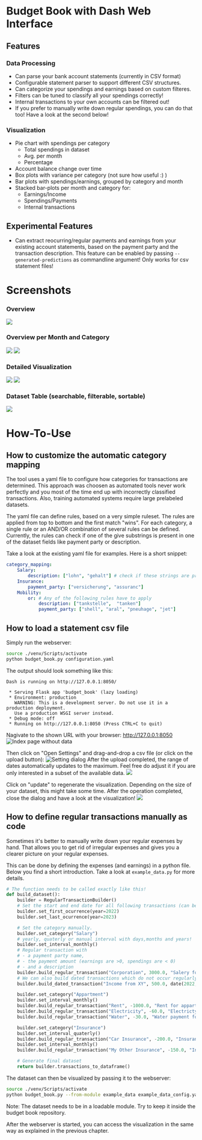 # Budget Book with Dash Web Interface

## Features
### Data Processing
- Can parse your bank account statements (currently in CSV format)
- Configurable statement parser to support different CSV structures.
- Can categorize your spendings and earnings based on custom filteres.
 - Filters can be tuned to classify all your spendings correctly!
 - Internal transactions to your own accounts can be filtered out!
 - If you prefer to manually write down regular spendings, you can do that too! Have a look at the second below!

### Visualization
 - Pie chart with spendings per category
   - Total spendings in dataset
   - Avg. per month
   - Percentage
  - Account balance change over time
  - Box plots with variance per category (not sure how useful :) )
  - Bar plots with spendings/earnings, grouped by category and month
  - Stacked bar-plots per month and category for:
    - Earnings/Income
    - Spendings/Payments
    - Internal transactions

## Experimental Features
- Can extract reocurring/regular payments and earnings from your existing account statements, based on the payment party and the transaction description. This feature can be enabled by passing `--generated-predictions` as commandline argument! Only works for csv statement files!

# Screenshots
### Overview
![](doc/img/example_data_tab1.png)
### Overview per Month and Category
![](doc/img/example_data_tab2.png)
![](doc/img/example_data_tab2_2.png)
### Detailed Visualization
![](doc/img/example_data_tab3_1.png)
![](doc/img/example_data_tab3_2.png)
### Dataset Table (searchable, filterable, sortable)
![](doc/img/example_data_tab4.png)


# How-To-Use
## How to customize the automatic category mapping
The tool uses a yaml file to configure how categories for transactions are determined.
This approach was choosen as automated tools never work perfectly and you most of the 
time end up with incorrectly classified transactions. Also, training automated systems require 
large prelabeled datasets.

The yaml file can define rules, based on a very simple ruleset. 
The rules are applied from top to bottom and the first match "wins".
For each category, a single rule or an AND/OR combination of several rules can be defined.
Currently, the rules can check if one of the give substrings is present in one of the dataset 
fields like payment party or description.

Take a look at the existing yaml file for examples. Here is a short snippet:
```yaml
category_mapping:
    Salary:
        description: ["lohn", "gehalt"] # check if these strings are present in the description of a transaction
    Insurance:
        payment_party: ["versicherung", "assuranc"]
    Mobility:
        or: # Any of the following rules have to apply
            description: ["tankstelle",  "tanken"]
            payment_party: ["shell", "aral", "pneuhage", "jet"]
```

## How to load a statement csv file
Simply run the webserver:
```bash
source ./venv/Scripts/activate
python budget_book.py configuration.yaml
```
The output should look something like this:
```
Dash is running on http://127.0.0.1:8050/

 * Serving Flask app 'budget_book' (lazy loading)
 * Environment: production
   WARNING: This is a development server. Do not use it in a production deployment.
   Use a production WSGI server instead.
 * Debug mode: off
 * Running on http://127.0.0.1:8050 (Press CTRL+C to quit)
```
Nagivate to the shown URL with your browser: http://127.0.0.1:8050
![Index page without data](doc/img/index_page_no_data.png)

Then click on "Open Settings" and drag-and-drop a csv file (or click on the upload button):
![Setting dialog](doc/img/settings_dialog.png)
After the upload completed, the range of dates automatically updates to the maximum. Feel free do adjust it if you are only interested in a subset of the available data.
![](doc/img/settings_dialog_after_upload.png)

Click on "update" to regenerate the visualization. Depending on the size of your dataset, this might take some time. After the operation completed, close the dialog and have a look at the visualization!
![](doc/img/example_data_tab1.png)

## How to define regular transactions manually as code
Sometimes it's better to manually write down your regular expenses by hand.
That allows you to get rid of irregular expenses and gives you a clearer
picture on your regular expenses. 

This can be done by defining the expenses (and earnings) in a python file.
Below you find a short introduction. Take a look at `example_data.py` for more details. 

```python
# The function needs to be called exactly like this!
def build_dataset():
    builder = RegularTransactionBuilder()
    # Set the start and end date for all following transactions (can be changed at any time - builder pattern)
    builder.set_first_ocurrence(year=2022)
    builder.set_last_ocurrence(year=2023)

    # Set the category manually.
    builder.set_category("Salary")
    # yearly, quaterly or manual interval with days,months and years!
    builder.set_interval_monthly() 
    # Regular transaction with 
    # - a payment party name, 
    # - the payment amount (earnings are >0, spendings are < 0)
    # - and a description
    builder.build_regular_transaction("Corporation", 3000.0, "Salery for Employee 1234567") 
    # We can also build dated transactions which do not occur regularly.
    builder.build_dated_transaction("Income from XY", 500.0, date(2022, 4, 26), "")

    builder.set_category("Appartment")
    builder.set_interval_monthly()
    builder.build_regular_transaction("Rent", -1000.0, "Rent for appartment XY")
    builder.build_regular_transaction("Electricity", -60.0, "Electricty payment for customer 4534525")
    builder.build_regular_transaction("Water", -30.0, "Water payment for customer 3252563")

    builder.set_category("Insurance")
    builder.set_interval_quaterly()
    builder.build_regular_transaction("Car Insurance", -200.0, "Insurance for Car XY")
    builder.set_interval_monthly()
    builder.build_regular_transaction("My Other Insurance", -150.0, "Insurance for XY")

    # Generate final dataset
    return builder.transactions_to_dataframe()
```

The dataset can then be visualized by passing it to the webserver:

```bash
source ./venv/Scripts/activate
python budget_book.py --from-module example_data example_data_config.yaml
```

Note: The dataset needs to be in a loadable module. Try to keep it inside the budget book repository.

After the webserver is started, you can access the visualization in the same way as explained in the previous chapter.